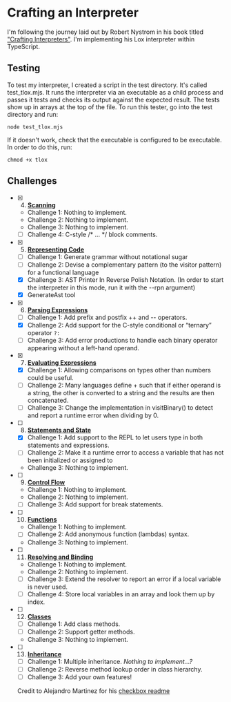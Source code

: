 # Crafting an Interpreter
I'm following the journey laid out by Robert Nystrom in his book titled ["Crafting Interpreters"](https://craftinginterpreters.com/). I'm implementing his Lox interpreter within TypeScript.

## Testing
To test my interpreter, I created a script in the test directory. It's called test_tlox.mjs. It runs the interpreter via an executable as a child process and passes it tests and checks its output against the expected result. The tests show up in arrays at the top of the file.
To run this tester, go into the test directory and run:
```
node test_tlox.mjs
```
If it doesn't work, check that the executable is configured to be executable. In order to do this, run:
```
chmod +x tlox
```

## Challenges
- [x] 4.  [**Scanning**](http://www.craftinginterpreters.com/scanning.html)
  - Challenge 1: Nothing to implement.
  - Challenge 2: Nothing to implement.
  - Challenge 3: Nothing to implement.
  - [ ] Challenge 4: C-style /* ... */ block comments.

- [x] 5.  [**Representing Code**](http://www.craftinginterpreters.com/representing-code.html)
  - [ ] Challenge 1: Generate grammar without notational sugar
  - [ ] Challenge 2: Devise a complementary pattern (to the visitor pattern) for a functional language
  - [x] Challenge 3: AST Printer In Reverse Polish Notation. (In order to start the interpreter in this mode, run it with the --rpn argument)
  - [x] GenerateAst tool

- [x] 6. [**Parsing Expressions**](http://www.craftinginterpreters.com/parsing-expressions.html) 
  - [ ] Challenge 1: Add prefix and postfix ++ and -- operators.
  - [x] Challenge 2: Add support for the C-style conditional or “ternary” operator `?:`
  - [ ] Challenge 3: Add error productions to handle each binary operator appearing without a left-hand operand.

- [x] 7. [**Evaluating Expressions**](http://www.craftinginterpreters.com/evaluating-expressions.html)
  - [x] Challenge 1: Allowing comparisons on types other than numbers could be useful.
  - [ ] Challenge 2: Many languages define + such that if either operand is a string, the other is converted to a string and the results are then concatenated.
  - [ ] Challenge 3: Change the implementation in visitBinary() to detect and report a runtime error when dividing by 0. 

- [ ] 8. [**Statements and State**](http://www.craftinginterpreters.com/statements-and-state.html)
  - [x] Challenge 1: Add support to the REPL to let users type in both statements and expressions.
  - [ ] Challenge 2: Make it a runtime error to access a variable that has not been initialized or assigned to
  - Challenge 3: Nothing to implement.

- [ ] 9. [**Control Flow**](http://www.craftinginterpreters.com/control-flow.html)
  - Challenge 1: Nothing to implement.
  - Challenge 2: Nothing to implement.
  - [ ] Challenge 3: Add support for break statements.

- [ ] 10. [**Functions**](http://www.craftinginterpreters.com/functions.html)
  - Challenge 1: Nothing to implement.
  - [ ] Challenge 2: Add anonymous function (lambdas) syntax.
  - Challenge 3: Nothing to implement.

- [ ] 11. [**Resolving and Binding**](http://www.craftinginterpreters.com/resolving-and-binding.html)
  - Challenge 1: Nothing to implement.
  - Challenge 2: Nothing to implement.
  - [ ] Challenge 3: Extend the resolver to report an error if a local variable is never used.
  - [ ] Challenge 4: Store local variables in an array and look them up by index.

- [ ] 12. [**Classes**](http://www.craftinginterpreters.com/classes.html)
  - [ ] Challenge 1: Add class methods.
  - [ ] Challenge 2: Support getter methods.
  - Challenge 3: Nothing to implement.

- [ ] 13. [**Inheritance**](http://www.craftinginterpreters.com/inheritance.html)
  - [ ] Challenge 1: Multiple inheritance. *Nothing to implement...?*
  - [ ] Challenge 2: Reverse method lookup order in class hierarchy.
  - [ ] Challenge 3: Add your own features!
  
  Credit to Alejandro Martinez for his [checkbox readme](https://github.com/alexito4/slox/blob/master/README.md)
